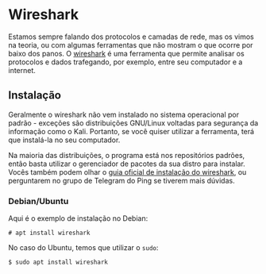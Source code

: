 # Wireshark

Estamos sempre falando dos protocolos e camadas de rede, mas os vimos na teoria, ou com algumas ferramentas que não mostram o que ocorre por baixo dos panos. O [wireshark](https://www.wireshark.org/) é uma ferramenta que permite analisar os protocolos e dados trafegando, por exemplo, entre seu computador e a internet.

## Instalação

Geralmente o wireshark não vem instalado no sistema operacional por padrão - exceções são distribuições GNU/Linux voltadas para segurança da informação como o Kali. Portanto, se você quiser utilizar a ferramenta, terá que instalá-la no seu computador.

Na maioria das distribuições, o programa está nos repositórios padrões, então basta utilizar o gerenciador de pacotes da sua distro para instalar. Vocês também podem olhar o [guia oficial de instalação do wireshark](https://www.wireshark.org/download.html), ou perguntarem no grupo de Telegram do Ping se tiverem mais dúvidas.

### Debian/Ubuntu

Aqui é o exemplo de instalação no Debian:

```
# apt install wireshark
```

No caso do Ubuntu, temos que utilizar o `sudo`:

```
$ sudo apt install wireshark
```


